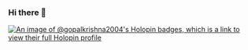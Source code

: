 ### Hi there 👋

[![An image of @gopalkrishna2004's Holopin badges, which is a link to view their full Holopin profile](https://holopin.me/gopalkrishna2004)](https://holopin.io/@gopalkrishna2004)
<!--
**gopalkrishna2004/gopalkrishna2004** is a ✨ _special_ ✨ repository because its `README.md` (this file) appears on your GitHub profile.

Here are some ideas to get you started:

- 🔭 I’m currently working on ...
- 🌱 I’m currently learning ...
- 👯 I’m looking to collaborate on ...
- 🤔 I’m looking for help with ...
- 💬 Ask me about ...
- 📫 How to reach me: ...
- 😄 Pronouns: ...
- ⚡ Fun fact: ...
-->
